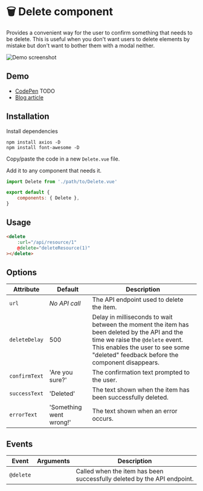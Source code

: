 # :wastebasket: Delete component

Provides a convenient way for the user to confirm something that needs to be delete. This is useful when you don't want users to delete elements by mistake but don't want to bother them with a modal neither.

![Demo screenshot](https://user-images.githubusercontent.com/3642397/36788432-24397a0c-1c8e-11e8-9c9f-2c872c515124.png)

## Demo

* [CodePen](codepen_url) TODO
* [Blog article](http://lorisleiva.com/are-you-sure)

## Installation

Install dependencies
```
npm install axios -D
npm install font-awesome -D
```
Copy/paste the code in a new `Delete.vue` file.

Add it to any component that needs it.
```js
import Delete from './path/to/Delete.vue'

export default {
    components: { Delete },
}
```

## Usage

```html
<delete
    :url="/api/resource/1"
    @delete="deleteResource(1)"
></delete>
```

## Options

| Attribute | Default | Description |
| - | - | - |
| `url` | *No API call* | The API endpoint used to delete the item. |
| `deleteDelay` | 500 | Delay in milliseconds to wait between the moment the item has been deleted by the API and the time we raise the `@delete` event. This enables the user to see some "deleted" feedback before the component disappears. |
| `confirmText` | 'Are you sure?' | The confirmation text prompted to the user. |
| `successText` | 'Deleted' | The text shown when the item has been successfully deleted. |
| `errorText` | 'Something went wrong!' | The text shown when an error occurs. |

## Events

| Event | Arguments | Description |
| - | - | - |
| `@delete` | | Called when the item has been successfully deleted by the API endpoint. |
